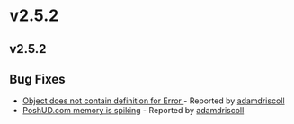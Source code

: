 # v2.5.2

## v2.5.2

## Bug Fixes

* [Object does not contain definition for Error ](https://github.com/ironmansoftware/universal-dashboard/issues/935) - Reported by [adamdriscoll](https://github.com/adamdriscoll)
* [PoshUD.com memory is spiking](https://github.com/ironmansoftware/universal-dashboard/issues/934) - Reported by [adamdriscoll](https://github.com/adamdriscoll)

